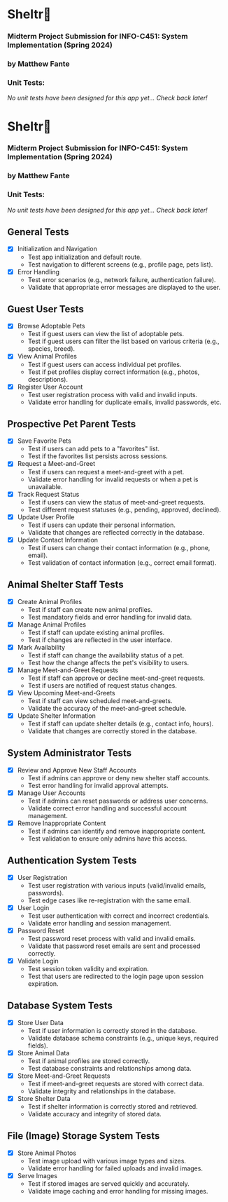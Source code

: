 # Sheltr🐾 
### Midterm Project Submission for INFO-C451: System Implementation (Spring 2024)
### by Matthew Fante

### Unit Tests:
_No unit tests have been designed for this app yet... Check back later!_

# Sheltr🐾
### Midterm Project Submission for INFO-C451: System Implementation (Spring 2024)
### by Matthew Fante
### Unit Tests:
_No unit tests have been designed for this app yet... Check back later!_

## General Tests
- [x] Initialization and Navigation
    - Test app initialization and default route.
    - Test navigation to different screens (e.g., profile page, pets list).
- [x] Error Handling
    - Test error scenarios (e.g., network failure, authentication failure).
    - Validate that appropriate error messages are displayed to the user.

## Guest User Tests
- [x] Browse Adoptable Pets
    - Test if guest users can view the list of adoptable pets.
    - Test if guest users can filter the list based on various criteria (e.g., species, breed).
- [x] View Animal Profiles
    - Test if guest users can access individual pet profiles.
    - Test if pet profiles display correct information (e.g., photos, descriptions).
- [x] Register User Account
    - Test user registration process with valid and invalid inputs.
    - Validate error handling for duplicate emails, invalid passwords, etc.

## Prospective Pet Parent Tests
- [x] Save Favorite Pets
    - Test if users can add pets to a "favorites" list.
    - Test if the favorites list persists across sessions.
- [x] Request a Meet-and-Greet
    - Test if users can request a meet-and-greet with a pet.
    - Validate error handling for invalid requests or when a pet is unavailable.
- [x] Track Request Status
    - Test if users can view the status of meet-and-greet requests.
    - Test different request statuses (e.g., pending, approved, declined).
- [x] Update User Profile
    - Test if users can update their personal information.
    - Validate that changes are reflected correctly in the database.
- [x] Update Contact Information
    - Test if users can change their contact information (e.g., phone, email).
    - Test validation of contact information (e.g., correct email format).

## Animal Shelter Staff Tests
- [x] Create Animal Profiles
    - Test if staff can create new animal profiles.
    - Test mandatory fields and error handling for invalid data.
- [x] Manage Animal Profiles
    - Test if staff can update existing animal profiles.
    - Test if changes are reflected in the user interface.
- [x] Mark Availability
    - Test if staff can change the availability status of a pet.
    - Test how the change affects the pet's visibility to users.
- [x] Manage Meet-and-Greet Requests
    - Test if staff can approve or decline meet-and-greet requests.
    - Test if users are notified of request status changes.
- [x] View Upcoming Meet-and-Greets
    - Test if staff can view scheduled meet-and-greets.
    - Validate the accuracy of the meet-and-greet schedule.
- [x] Update Shelter Information
    - Test if staff can update shelter details (e.g., contact info, hours).
    - Validate that changes are correctly stored in the database.

## System Administrator Tests
- [x] Review and Approve New Staff Accounts
    - Test if admins can approve or deny new shelter staff accounts.
    - Test error handling for invalid approval attempts.
- [x] Manage User Accounts
    - Test if admins can reset passwords or address user concerns.
    - Validate correct error handling and successful account management.
- [x] Remove Inappropriate Content
    - Test if admins can identify and remove inappropriate content.
    - Test validation to ensure only admins have this access.

## Authentication System Tests
- [x] User Registration
    - Test user registration with various inputs (valid/invalid emails, passwords).
    - Test edge cases like re-registration with the same email.
- [x] User Login
    - Test user authentication with correct and incorrect credentials.
    - Validate error handling and session management.
- [x] Password Reset
    - Test password reset process with valid and invalid emails.
    - Validate that password reset emails are sent and processed correctly.
- [x] Validate Login
    - Test session token validity and expiration.
    - Test that users are redirected to the login page upon session expiration.

## Database System Tests
- [x] Store User Data
    - Test if user information is correctly stored in the database.
    - Validate database schema constraints (e.g., unique keys, required fields).
- [x] Store Animal Data
    - Test if animal profiles are stored correctly.
    - Test database constraints and relationships among data.
- [x] Store Meet-and-Greet Requests
    - Test if meet-and-greet requests are stored with correct data.
    - Validate integrity and relationships in the database.
- [x] Store Shelter Data
    - Test if shelter information is correctly stored and retrieved.
    - Validate accuracy and integrity of stored data.

## File (Image) Storage System Tests
- [x] Store Animal Photos
    - Test image upload with various image types and sizes.
    - Validate error handling for failed uploads and invalid images.
- [x] Serve Images
    - Test if stored images are served quickly and accurately.
    - Validate image caching and error handling for missing images.
